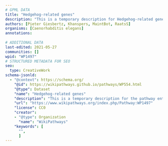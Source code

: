 ```yaml
---
# GPML DATA
title: "Hedgehog-related genes"
description: "This is a temporary description for Hedgehog-related genes"
authors: [Pieter Giesbertz, Khanspers, MaintBot, RaatsS]
organisms: [Caenorhabditis elegans]
annotations:
  
# ADDITIONAL DATA
last-edited: 2021-05-27
communities: []
wpid: "WP1497"
# STRUCTURED METADATA FOR SEO
seo:
  type: CreativeWork
schema-jsonld:
  - "@context": https://schema.org/
    "@id": https://wikipathways.github.io/pathways/WP554.html
    "@type": Dataset
    "name": "Hedgehog-related genes"
    "description": "This is a temporary description for the pathway entitled: Hedgehog-related genes"
    "url": "https://www.wikipathways.org/index.php/Pathway:WP1497"
    "license": CC0
    "creator":
    - "@type": Organization
      "name": "WikiPathways"
    "keywords": [
      "",
      ]
---
```

